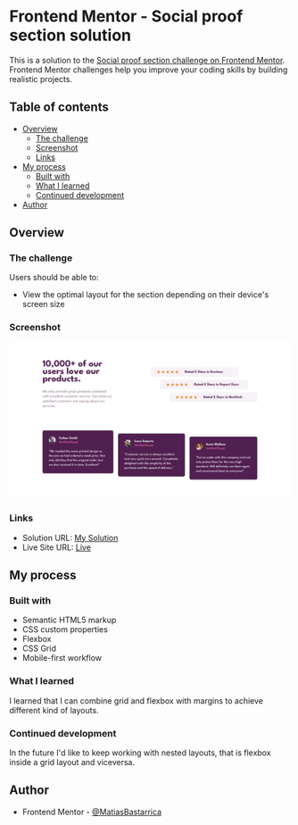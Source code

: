 # Frontend Mentor - Social proof section solution

This is a solution to the [Social proof section challenge on Frontend Mentor](https://www.frontendmentor.io/challenges/social-proof-section-6e0qTv_bA). Frontend Mentor challenges help you improve your coding skills by building realistic projects.

## Table of contents

- [Overview](#overview)
  - [The challenge](#the-challenge)
  - [Screenshot](#screenshot)
  - [Links](#links)
- [My process](#my-process)
  - [Built with](#built-with)
  - [What I learned](#what-i-learned)
  - [Continued development](#continued-development)
- [Author](#author)

## Overview

### The challenge

Users should be able to:

- View the optimal layout for the section depending on their device's screen size

### Screenshot

![](./screenshot.png)

### Links

- Solution URL: [My Solution](https://www.frontendmentor.io/solutions/social-proof-section-with-grid-and-flexbox-wdQSp39iKE)
- Live Site URL: [Live](https://matiasbastarrica.github.io/social-proof-section-master/)

## My process

### Built with

- Semantic HTML5 markup
- CSS custom properties
- Flexbox
- CSS Grid
- Mobile-first workflow

### What I learned

I learned that I can combine grid and flexbox with margins to achieve different kind of layouts.

### Continued development

In the future I'd like to keep working with nested layouts, that is flexbox inside a grid layout and viceversa.

## Author

- Frontend Mentor - [@MatiasBastarrica](https://www.frontendmentor.io/profile/MatiasBastarrica)
